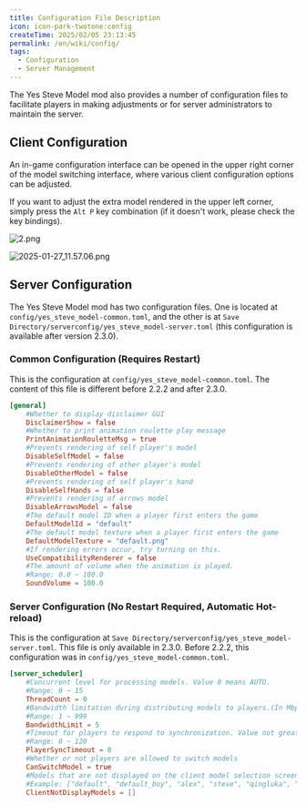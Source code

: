 ```yaml
---
title: Configuration File Description
icon: icon-park-twotone:config
createTime: 2025/02/05 23:13:45
permalink: /en/wiki/config/
tags:
  - Configuration
  - Server Management
---
```


The Yes Steve Model mod also provides a number of configuration files to facilitate players in making adjustments or for server administrators to maintain the server.

## Client Configuration

An in-game configuration interface can be opened in the upper right corner of the model switching interface, where various client configuration options can be adjusted.

If you want to adjust the extra model rendered in the upper left corner, simply press the `Alt P` key combination (if it doesn't work, please check the key bindings).

![2.png](https://s2.loli.net/2025/01/27/WzH1G8TK4hcrLks.png)

![2025-01-27_11.57.06.png](https://s2.loli.net/2025/01/27/sZtCmdDA2pKIuHU.png)

## Server Configuration

The Yes Steve Model mod has two configuration files. One is located at `config/yes_steve_model-common.toml`, and the other is at `Save Directory/serverconfig/yes_steve_model-server.toml` (this configuration is available after version 2.3.0).

### Common Configuration (Requires Restart)
This is the configuration at `config/yes_steve_model-common.toml`. The content of this file is different before 2.2.2 and after 2.3.0.

```toml
[general]
	#Whether to display disclaimer GUI
	DisclaimerShow = false
	#Whether to print animation roulette play message
	PrintAnimationRouletteMsg = true
	#Prevents rendering of self player's model
	DisableSelfModel = false
	#Prevents rendering of other player's model
	DisableOtherModel = false
	#Prevents rendering of self player's hand
	DisableSelfHands = false
	#Prevents rendering of arrows model
	DisableArrowsModel = false
	#The default model ID when a player first enters the game
	DefaultModelId = "default"
	#The default model texture when a player first enters the game
	DefaultModelTexture = "default.png"
	#If rendering errors occur, try turning on this.
	UseCompatibilityRenderer = false
	#The amount of volume when the animation is played.
	#Range: 0.0 ~ 100.0
	SoundVolume = 100.0
```

### Server Configuration (No Restart Required, Automatic Hot-reload)

This is the configuration at `Save Directory/serverconfig/yes_steve_model-server.toml`. This file is only available in 2.3.0. Before 2.2.2, this configuration was in `config/yes_steve_model-common.toml`.
```toml
[server_scheduler]
	#Concurrent level for processing models. Value 0 means AUTO.
	#Range: 0 ~ 15
	ThreadCount = 0
	#Bandwidth limitation during distributing models to players.(In Mbps)
	#Range: 1 ~ 999
	BandwidthLimit = 5
	#Timeout for players to respond to synchronization. Value not greater than 10 means AUTO.(In seconds)
	#Range: 0 ~ 120
	PlayerSyncTimeout = 0
	#Whether or not players are allowed to switch models
	CanSwitchModel = true
	#Models that are not displayed on the client model selection screen
	#Example: ["default", "default_boy", "alex", "steve", "qingluka", "wine_fox", "wine_fox_jk"]
	ClientNotDisplayModels = []
```
